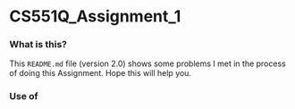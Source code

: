 # CS551Q_Assignment_1

### What is this?
This `README.md` file (version 2.0) shows some problems I met in the process of doing this Assignment. Hope this will help you.

### Use of <script> in Templates
Although the project brief states that "there should be no JavaScript in your submission," clarification was sought from the instructor, who confirmed that the restriction refers to the Java programming language, not the client-side scripting language JavaScript. As such, the use of <script> tags in HTML templates for basic front-end interactivity and data visualization is acceptable within the scope of this Python-based assignment.
In this project, JavaScript is only used to support the dynamic display of CO₂ emissions through charts and user-controlled filters (e.g., selecting countries or adjusting year ranges). This enhances the interpretability of open data and does not compromise the Python-focused nature of the assignment. All core logic, data processing, and database interactions are handled by Django and Python on the server side.

# How to run through codio (local version)
first start the virtual environment:
```bash
    source .venv/bin/activate
```
then you should go into the project file:
```bash
    cd team_assignment
```
now you can run the server:
```bash
    python3 manage.py runserver 0.0.0.0:8000
```
Finally you can visit this url to get to our homepage: https://randomevent-spenddemand-8000.codio-box.uk/co2

# Preparations in advance if you are going to edit the assignment files

### Get python version 3.10.7
When open your codio link for this Assignment, firstly checking the python version is necessary. Try with this code:
```bash 
    python --version
```
If your python version is 2.7.17, you should download 3.10.7 version. Type the following command:
```bash
    pyenv install 3.10.7
```
If you meet an error like '*python-build: definition not found: 3.10.7*', then you should upload your pyenv. Try this:
```bash
    cd ~/.pyenv
    git pull
```
Then, go back to your working directory:
```bash
    cd -
```
Now you should be able to download the version 3.10.7:
```bash
    pyenv install 3.10.7
```
After downloading, remember to check the version again. If it's still 2.7.17, try this command:
```bash
    pyenv rehash
```

### Download files from github repository
I have created a repository on github for this Assignment, you can download files from it.
Firstly, make sure you've received my invitation and selected consent. Only if you do this will you have the permission to follow up.
Then, you can use this commend to download.
```bash
    git clone https://github.com/Thorki-Su/CS551Q_Assignment_1.git
```
This will download all the files into your codio as a new folder '*CS551Q_Assignment_1*'. To make edits and commits easier, please move all files out of the folder.
The filetree should look at: '.venv', 'team_assignment' and 'sqlite-autoconf-3490100' folders, and other four files.

### Get sqlite version 3.49.1
Please use this command to check your sqlite version:
```bash
    sqlite3 --version
```
If your version is 3.22, please update the version. In the files downloaded from github, there are prepared sqlite documents.
```bash
    cd sqlite-autoconf-3490100
    ./configure --prefix=$HOME/sqlite
    make
    make install
```
Then set environment variables so Python uses the new SQLite:
```bash
    export PATH="$HOME/sqlite/bin:$PATH"
    export LD_LIBRARY_PATH="$HOME/sqlite/lib"
```
Check version again and your sqlite should be 3.49.1

# The process of this Assignment

### Build Basic Django Framework
After making sure your python version is correct, you can use these commands to start the virtual environment and install some modules:
```bash
    pyenv local 3.10.7 # this sets the local version of python to 3.10.7
    python3 -m venv .venv # this creates the virtual environment for you
    source .venv/bin/activate # this activates the virtual environment
    pip install --upgrade pip # this installs pip, and upgrades it if required.
```
Then we install django:
```bash
    pip install django
```
The first step of this assignment is to create a project for it. We use '*team_assignment*' as the name of project.
```bash
    django-admin startproject team_assignment
```
It will create a folder named team_assignment. Remember to change path into this project:
```bash
    cd team_assignment
```
Then we create an app named '*visual_emission*', cause our data is about CO2 emissions.
```bash
    python manage.py startapp visual_emission
```
This command will create a new folder inside our project folder.
Open the file *settings.py* and add the app into *INSTALLED_APPS*, remember the ',' at the end.
```python
    'visual_emission',
```
Then open the file *urls.py* and change it like this:
```python
    from django.contrib import admin
    from django.urls import path, include

    urlpatterns = [
        path('admin/', admin.site.urls),
        path('co2/', include('visual_emission.urls', namespace='co2')),
    ]
```
*include* makes sure it can use urls in app folder, and all these urls begin with '*co2/*'.
Next create a new file named *urls.py* in the *visual_emission* folder, it should look like this:
```python
    from django.urls import path
    from . import views

    app_name = 'co2'

    urlpatterns = [
        path('', views.homepage, name='homepage'),
    ]
```
This ensures that when the '/co2' path is accessed, the server calls the homepage function in views.
Then we write the homepage function. Open the file *views.py* in the *visual_emission* folder, and change it like this:
```python
    from django.shortcuts import render, HttpResponse

    # Create your views here.
    def homepage(request):
        return HttpResponse('This is the home page!')
```
The function will return a string '*This is the home page!*'.
In Terminal, use this command to run the server firstly:
```bash
    python manage.py runserver
```
After the server is running, use 'Box URL' to open a website. Change the '3000' to '8000' and copy the url after 'https://'. Everyone's url is different. For example, mine is '*randomevent-spenddemand-8000.codio-box.uk*'
In '*settings.py*', paste your url into '*ALLOWED_HOSTS*', just like this:(remember use your own url)
```python
    ALLOWED_HOSTS = ['randomevent-spenddemand-8000.codio-box.uk']
```
Then stop the server by CTRl+C, save all the files and run the server again. This time we use this command:
```bash
    python3 manage.py runserver 0.0.0.0:8000
```
Again, open a website by 'Box URL', change the url from 3000 to 8000 and add '/co2' at the end.
If everything is correct, you can see '*This is the home page!*' in the new page.

### Create Models for Database
Open the file '*models.py*', we will create two models in it:
```python
    class Country(models.Model):
        country_name = models.CharField(max_length=100, unique=True)
        country_code = models.CharField(max_length=10, unique=True)
        region = models.CharField(max_length=100, null=True)
        income_group = models.CharField(max_length=50, null=True)
        is_country = models.BooleanField(default=True)

    class Data(models.Model):
        country = models.ForeignKey(Country, on_delete=models.CASCADE)
        year = models.IntegerField()
        emission = models.FloatField()

        class Meta:
            unique_together = ('country', 'year')
```
Then we ask Django to generate the migration file with the command:
```python
    python3 manage.py makemigrations
```
After that, we run the generated migration with the command:
```python
    python3 manage.py migrate
```
In the future, anytime that you edit the model, you need to run makemigration, and then migrate commands to have the database changes happen.

### Load Data from the Excel File
Under the 'visual_emission' app create a folder 'management' and inside that create another one named 'commands'. Then create a file parse_cities.py in that folder. We use the openpyxl library to parse the excel spreadsheet, so you need to install that with the command:
```bash
    pip install openpyxl
```
In the 'visual_emission' folder, create a folder named 'country_data', then upload the excel file in it. Make sure the file is end with '.xlsx' cause the openpyxl library can only be used to deal with xlsx files.
Open file parse_cities.py, we will write some commands to load data from our excel file:
```python
    import os
    from pathlib import Path
    from django.db import models
    from django.core.management.base import BaseCommand, CommandError
    from openpyxl import load_workbook

    from visual_emission.models import Country, Data # load the models

    class Command(BaseCommand):
        help = 'Load data from csv'

        def handle(self, *args, **options):
            Country.objects.all().delete()
            Data.objects.all().delete()
            print('table dropped')

            base_dir = Path(__file__).resolve().parent.parent.parent.parent
            book_path = os.path.join(base_dir, 'visual_emission/country_data/data_upload.xlsx')
            try:
                book = load_workbook(book_path)
                sheet = book['Data']
            except FileNotFoundError:
                raise CommandError(f"File not found: {book_path}")
            except KeyError:
                raise CommandError("Worksheet named 'Data' not found in the Excel file.")
            print(sheet.title)
            max_row_num = sheet.max_row
            max_col_num = sheet.max_column
            print(f'Rows: {max_row_num}, Columns: {max_col_num}')

            start_year = 1990 # years are from 1990 to 2020
            data_start_col = 6 # data start at column F, which is the 6th

            for i in range(2, max_row_num + 1):
                try:
                    row_data = [sheet.cell(row=i, column=j).value for j in range(1, max_col_num + 1)] # get the data of one row
                    c_name = row_data[0]
                    c_code = row_data[1]
                    is_c = row_data[2]
                    reg = row_data[3] if row_data[3] else ''
                    income = row_data[4] if row_data[4] else ''

                    country = Country.objects.create(
                        country_name = c_name,
                        country_code = c_code,
                        is_country = is_c,
                        region = reg,
                        income_group = income,
                    )

                    data_objects = []
                    for j in range(data_start_col-1, max_col_num): # the index starts with 0, so the data_start_col should -1
                        year = start_year + (j-data_start_col+1)
                        emission = row_data[j]
                        if emission is not None:
                            data_objects.append(Data(country = country, year = year, emission = emission))
                        
                    Data.objects.bulk_create(data_objects)
                    print(f'{c_name} saved')
                except Exception as e:
                    print(f'Error processing row {i}: {e}')
            
            print('all data saved')
```
With this we can drop the data from the table, and then load it in, as required. Run the file with the command:
```bash
    python3 manage.py parse_cities
```
This will run for a little time.

When loading finished, we can test whether the data is in the database. Use this command to open a shell to query the sqlite database:
```bash
    python3 manage.py dbshell
```
Then try this command or other commands you want to use:
```bash
    select * from visual_emission_country where income_group='High income';
```
This command will show all countries whose income_group is 'High income'.

### Create Templates
Now we will create templates for our app. Create a new folder named 'templates' under 'visual_emission', inside this folder we will place all templates.
In settings.py, change this line in TEMPLATES:
```python
    'DIRS': [BASE_DIR/'templates'],
```
This makes sure it can find our templates.
For there are many templates in visual_emission, the process of creating each template will not be shown in detail.
All templates and their usage will be listed here:
'404.html' and '500.html' -- for error control
'chart.html' -- for drawing the line chart in detail pages
'country_info.html' and 'group_info.html' -- for showing country or group information in detail pages
'country_list.html' -- it is the sidebar of each pages
'data.html' -- it is the detail page for all countries and groups
'feedback.html' -- for collecting feedback from users -- it is not done yet!
'homepage.html' -- it is the homepage of our app
'main.html' -- it is the parent template for other templates
In this step, 'urls.py' and 'views.py' in 'visual_emission' folder are also edited.